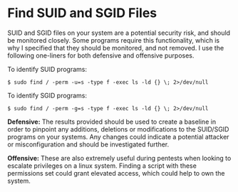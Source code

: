 # Find SUID and SGID Files

SUID and SGID files on your system are a potential security risk, and should be
monitored closely. Some programs require this functionality, which is why I
specified that they should be monitored, and not removed. I use the following 
one-liners for both defensive and offensive purposes.

To identify SUID programs:

    $ sudo find / -perm -u=s -type f -exec ls -ld {} \; 2>/dev/null 

To identify SGID programs:

    $ sudo find / -perm -g=s -type f -exec ls -ld {} \; 2>/dev/null 

**Defensive:** The results provided should be used to create a baseline in order
to pinpoint any additions, deletions or modifications to the SUID/SGID programs on
your systems. Any changes could indicate a potential attacker or misconfiguration
and should be investigated further. 

**Offensive:** These are also extremely useful during pentests when looking
to escalate privileges on a linux system. Finding a script with these permissions
set could grant elevated access, which could help to own the system.
